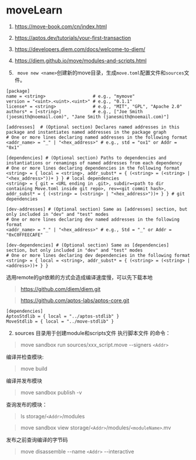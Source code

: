 # moveLearn
1. https://move-book.com/cn/index.html
2. https://aptos.dev/tutorials/your-first-transaction
3. https://developers.diem.com/docs/welcome-to-diem/
4. https://diem.github.io/move/modules-and-scripts.html


1. ``` move new <name>```创建新的move目录，生成```move.toml```配置文件和```sources```文件。
```text
[package]
name = <string>                  # e.g., "mymove"
version = "<uint>.<uint>.<uint>" # e.g., "0.1.1"
license* = <string>              # e.g., "MIT", "GPL", "Apache 2.0"
authors* = [<string>]            # e.g., ["Joe Smith (joesmith@noemail.com)", "Jane Smith (janesmith@noemail.com)"]

[addresses]  # (Optional section) Declares named addresses in this package and instantiates named addresses in the package graph
# One or more lines declaring named addresses in the following format
<addr_name> = "_" | "<hex_address>" # e.g., std = "ox1" or Addr = "0x1"

[dependencies] # (Optional section) Paths to dependencies and instantiations or renamings of named addresses from each dependency
# One or more lines declaring dependencies in the following format
<string> = { local = <string>, addr_subst* = { (<string> = (<string> | "<hex_address>"))+ } } # local dependencies
<string> = { git = <URL ending in .git>, subdir=<path to dir containing Move.toml inside git repo>, rev=<git commit hash>, addr_subst* = { (<string> = (<string> | "<hex_address>"))+ } } # git dependencies

[dev-addresses] # (Optional section) Same as [addresses] section, but only included in "dev" and "test" modes
# One or more lines declaring dev named addresses in the following format
<addr_name> = "_" | "<hex_address>" # e.g., Std = "_" or Addr = "0xC0FFEECAFE"

[dev-dependencies] # (Optional section) Same as [dependencies] section, but only included in "dev" and "test" modes
# One or more lines declaring dev dependencies in the following format
<string> = { local = <string>, addr_subst* = { (<string> = (<string> | <address>))+ } }
```
选用remote的git依赖的方式会造成编译速度慢，可以先下载本地
> https://github.com/diem/diem.git

> https://github.com/aptos-labs/aptos-core.git
```text
[dependencies]
AptosStdlib = { local = "../aptos-stdlib" }
MoveStdlib = { local = "../move-stdlib" }
```
2. sources 目录用于创建module和scripts文件
执行脚本文件 的命令： 
> move sandbox run sources/xxx_script.move --signers `<Addr>`

编译并检查模块:
> move build

编译并发布模块
> move sandbox publish -v

查询发布的模块：
> ls storage/`<Addr>`/modules

> move sandbox view storage/`<Addr>`/modules/`<moduleName>`.mv

发布之前查询编译的字节码
> move disassemble --name `<Addr>` --interactive


